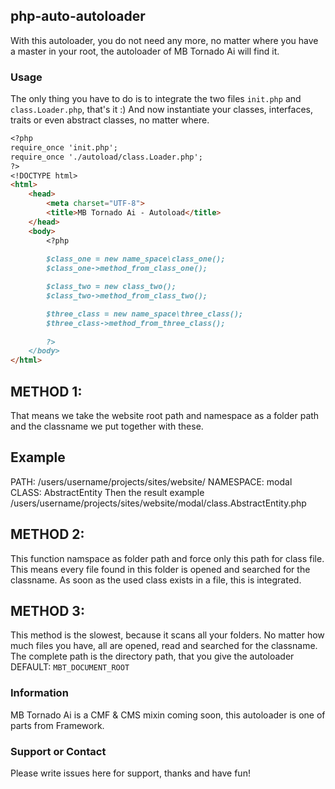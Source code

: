 ## php-auto-autoloader
 With this autoloader, you do not need any more, no matter where you have a master in your root, the autoloader of MB Tornado Ai will find it.

### Usage

The only thing you have to do is to integrate the two files `init.php` and `class.Loader.php`, that's it :)
And now instantiate your classes, interfaces, traits or even abstract classes, no matter where.

```markdown
<?php
require_once 'init.php';
require_once './autoload/class.Loader.php';
?>
<!DOCTYPE html>
<html>
    <head>
        <meta charset="UTF-8">
        <title>MB Tornado Ai - Autoload</title>
    </head>
    <body>
        <?php
        
        $class_one = new name_space\class_one();
        $class_one->method_from_class_one();

        $class_two = new class_two();
        $class_two->method_from_class_two();

        $three_class = new name_space\three_class();
        $three_class->method_from_three_class();
        
        ?>
    </body>
</html>
```

## METHOD 1:
That means we take the website root path and namespace as a folder path and the classname we put together with these.

## Example
PATH:        /users/username/projects/sites/website/
NAMESPACE:   modal
CLASS:       AbstractEntity
Then the result example /users/username/projects/sites/website/modal/class.AbstractEntity.php

## METHOD 2:
This function namspace as folder path and force only this path for class file.
This means every file found in this folder is opened and searched for the classname. 
As soon as the used class exists in a file, this is integrated.

## METHOD 3:
This method is the slowest, because it scans all your folders. 
No matter how much files you have, all are opened, read and searched for the classname. 
The complete path is the directory path, that you give the autoloader
DEFAULT: `MBT_DOCUMENT_ROOT`

### Information

MB Tornado Ai is a CMF & CMS mixin coming soon, this autoloader is one of parts from Framework.

### Support or Contact

Please write issues here for support, thanks and have fun!
